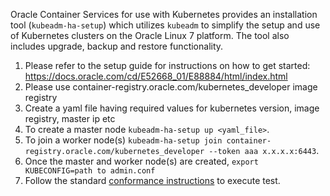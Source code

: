 Oracle Container Services for use with Kubernetes provides an installation tool (`kubeadm-ha-setup`) which utilizes `kubeadm` to simplify
the setup and use of Kubernetes clusters on the Oracle Linux 7 platform. The tool also includes upgrade, backup and restore functionality.

1. Please refer to the setup guide for instructions on how to get started: https://docs.oracle.com/cd/E52668_01/E88884/html/index.html
2. Please use container-registry.oracle.com/kubernetes_developer image registry
3. Create a yaml file having required values for kubernetes version, image registry, master ip etc
4. To create a master node `kubeadm-ha-setup up <yaml_file>`.
5. To join a worker node(s) `kubeadm-ha-setup join container-registry.oracle.com/kubernetes_developer --token aaa x.x.x.x:6443`.
6. Once the master and worker node(s) are created, `export KUBECONFIG=path to admin.conf`
7. Follow the standard [conformance instructions](https://github.com/cncf/k8s-conformance/blob/master/instructions.md) to execute test.
